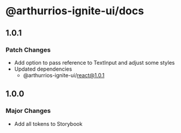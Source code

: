 # @arthurrios-ignite-ui/docs

## 1.0.1

### Patch Changes

- Add option to pass reference to TextInput and adjust some styles
- Updated dependencies
  - @arthurrios-ignite-ui/react@1.0.1

## 1.0.0

### Major Changes

- Add all tokens to Storybook
